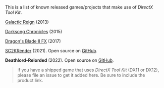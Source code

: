 This is a list of known released games/projects that make use of _DirectX Tool Kit_.

[Galactic Reign](http://go.microsoft.com/fwlink/?LinkId=281840) (2013)

[Darksong Chronicles](https://www.microsoft.com/en-us/store/apps/the-darksong-chronicles/9nblggh1z84p) (2015)

[Dragon's Blade II FX](https://www.microsoft.com/en-us/store/p/dragons-blade-ii-fx/9wzdncrfj2tk) (2017)

[SC2KRender](https://store.steampowered.com/app/1527140/SC2KRender/) (2021). Open source on [GitHub](https://github.com/alekasm/SC2KRender).

**Deathlord-Relorded** (2022). Open source on [GitHub](https://github.com/hasseily/Deathlord-Relorded).

> If you have a shipped game that uses _DirectX Tool Kit_ (DX11 or DX12), please file an issue to get it added here. Be sure to include the product link.
